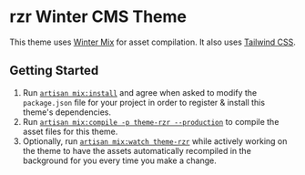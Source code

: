 # rzr Winter CMS Theme

This theme uses [Winter Mix](https://wintercms.com/docs/console/asset-compilation) for asset compilation. It also uses [Tailwind CSS](https://tailwindcss.com/).

## Getting Started

1. Run [`artisan mix:install`](https://wintercms.com/docs/console/asset-compilation#mix-install) and agree when asked to modify the `package.json` file for your project in order to register & install this theme's dependencies.
2. Run [`artisan mix:compile -p theme-rzr --production`](https://wintercms.com/docs/console/asset-compilation#mix-compile) to compile the asset files for this theme.
3. Optionally, run [`artisan mix:watch theme-rzr`](https://wintercms.com/docs/console/asset-compilation#mix-watch) while actively working on the theme to have the assets automatically recompiled in the background for you every time you make a change.
